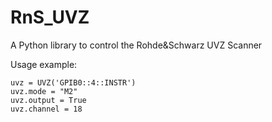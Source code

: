 # RnS_UVZ
A Python library to control the Rohde&amp;Schwarz UVZ Scanner

Usage example:

    uvz = UVZ('GPIB0::4::INSTR')
    uvz.mode = "M2"
    uvz.output = True
    uvz.channel = 18
